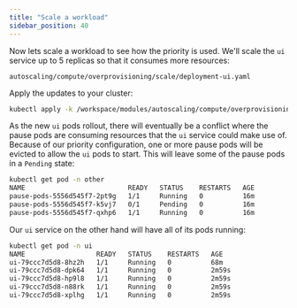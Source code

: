 ```yaml
---
title: "Scale a workload"
sidebar_position: 40
---
```


Now lets scale a workload to see how the priority is used. We'll scale the `ui` service up to 5 replicas so that it consumes more resources:

```file
autoscaling/compute/overprovisioning/scale/deployment-ui.yaml
```

Apply the updates to your cluster:

```bash timeout=180 hook=overprovisioning-scale
kubectl apply -k /workspace/modules/autoscaling/compute/overprovisioning/scale
```

As the new `ui` pods rollout, there will eventually be a conflict where the pause pods are consuming resources that the `ui` service could make use of. Because of our priority configuration, one or more pause pods will be evicted to allow the `ui` pods to start. This will leave some of the pause pods in a `Pending` state:

```bash
kubectl get pod -n other
NAME                          READY   STATUS    RESTARTS   AGE
pause-pods-5556d545f7-2pt9g   1/1     Running   0          16m
pause-pods-5556d545f7-k5vj7   0/1     Pending   0          16m
pause-pods-5556d545f7-qxhp6   1/1     Running   0          16m
```

Our `ui` service on the other hand will have all of its pods running:

```bash
kubectl get pod -n ui
NAME                  READY   STATUS    RESTARTS   AGE
ui-79ccc7d5d8-8hz2h   1/1     Running   0          68m
ui-79ccc7d5d8-dpk64   1/1     Running   0          2m59s
ui-79ccc7d5d8-hp9l8   1/1     Running   0          2m59s
ui-79ccc7d5d8-n88rk   1/1     Running   0          2m59s
ui-79ccc7d5d8-xplhg   1/1     Running   0          2m59s
```